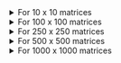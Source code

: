 
<details><summary>For 10 x 10 matrices</summary>
<p>

|                             Method | MatrixSize |              Mean |           Error |          StdDev |   Median|  SpeedUp|
|----------------------------------- |----------- |------------------:|----------------:|----------------:|--------:|--------:|
|SSEDLL|10|0.6794|0.005906|0.005235|0.679|1|
|VectorSharp|10|0.764|0.013935|0.012353|0.7623|1.124521637|
|AVX2DLL|10|1.0042|0.020026|0.018732|1.0027|1.478068884|
|Multiply1dWithTranspose|10|1.186|0.0225|0.0221||1.745657933|
|Multiply1dWithTransposeAndUnrolled|10|1.286|0.0273|0.0373|1.892846629|
|Multiply1d|10|1.331|0.0265|0.0498|1.959081543|
|MultiplyJaggedSharp|10|1.531|0.0306|0.0618||2.253458934|
|Multiply2d|10|2.477|0.0494|0.0607|3.645863998|
|Multiply1dDLLFirstFor|10|3.06|0.0598|0.0948|3.052|4.503974095|
|Multiply1dWithTransposeAndUnrolledAndParallelDLL|10|3.337|0.0667|0.1838||4.911686782|
|AVX2DLLParallel|10|3.6387|0.095875|0.267261|3.5417|5.355755078|
|OpenMPParallel|10|3.6543|0.090168|0.258708|3.5584|5.378716515|
|OpenMPParallel|10|3.68|0.1112|0.3082|3.655|5.416544009|
|SSEDLLParallel|10|3.6822|0.077172|0.216399|3.6528|5.419782161|
|Multiply1dSharp|10|5.574|0.0377|0.0352|5.554|8.20429791|
|Multiply1dWithTransposeAndUnrolledAndParallelSharp|10|5.82|0.1144|0.1272|5.774|8.566382102|
|VectorSharpParallel|10|5.9281|0.1183|0.26459|5.9272|8.725493082|
|Multiply1dWithTranspose|10|7.84|0.39191|0.45132||11.53959376|
|Multiply1dWithTransposeAndUnrolled|10|9.208|0.08588|0.07613|13.55313512|
|Multiply1d|10|9.278|0.18502|0.39428|13.65616721|
|Multiply1dDLLSecondFor|10|34.132|0.6811|1.4366|33.929|50.23844569|
|CUDASecondMultiplyWithoutCopy|10|70.879|3.9748|11.7199|63.806|104.3258758|
|CUDAFirstMultiplyWithoutCopy|10|72.128|3.2209|9.4968|70.66|106.1642626|
|CUDASecondMultiply|10|307.212|9.2096|25.9758|295.513|452.1813365|
|CUDAFirstMultiply|10|329.753|12.5671|36.857|322.609|485.3591404|
|Multiply1dDLLThirdFor|10|341.777|6.8053|10.1859|339.846|503.0571092|

</p>
</details>

<details><summary>For 100 x 100 matrices</summary>
<p>

|                             Method | MatrixSize |              Mean |           Error |          StdDev |   Median|  SpeedUp|
|----------------------------------- |----------- |------------------:|----------------:|----------------:|--------:|--------:|
|OpenMPParallel|100|90.71|1.7972|3.5475|90.368|1|
|CUDASecondMultiplyWithoutCopy|100|91.069|4.0229|11.8617|84.786|1.003957667|
|CUDAFirstMultiplyWithoutCopy|100|101.229|4.7851|14.109|93.281|1.115962959|
|OpenMPParallel|100|123.5062|1.394218|1.304152|123.7963|1.361549994|
|AVX2DLLParallel|100|127.5145|1.979355|1.85149|127.4217|1.405738066|
|SSEDLLParallel|100|151.2455|2.689533|2.515791|150.4583|1.667352001|
|Multiply1dWithTransposeAndUnrolledAndParallelDLL|100|161.152|3.1758|5.3928|1.776562672|
|VectorSharpParallel|100|167.6437|3.27149|4.99591|166.6681|1.848128101|
|Multiply1dDLLFirstFor|100|213.945|4.9133|13.6962|209.672|2.358560247|
|SSEDLL|100|283.0659|5.559858|7.03144|279.1983|3.120558924|
|VectorSharp|100|291.4436|3.41663|3.028753|291.4584|3.212915886|
|AVX2DLL|100|308.838|6.140071|9.559351|307.6695|3.404674237|
|CUDASecondMultiply|100|380.426|7.5718|19.9472|372.659|4.193870577|
|CUDAFirstMultiply|100|418.775|16.2783|47.7414|405.02|4.616635432|
|Multiply1dWithTransposeAndUnrolledAndParallelSharp|100|452.535|8.9537|19.2738|447.901|4.988810495|
|Multiply1dSharp|100|466.95|9.1219|8.5327|466.327|5.147723514|
|Multiply1dDLLSecondFor|100|496.614|17.0064|47.6879|481.255|5.474743689|
|Multiply1dWithTransposeAndUnrolled|100|1,076.45|12.0103|11.2345|11.86696064|
|MultiplyJaggedSharp|100|1,357.60|23.2452|21.7436|14.96639841|
|Multiply1dWithTranspose|100|1,383.89|16.8266|14.051|15.25624518|
|Multiply1d|100|1,448.66|28.6429|53.0914|15.97024584|
|Multiply2d|100|2,338.70|24.3722|21.6053|25.78218499|
|Multiply1dWithTransposeAndUnrolled|100|5052.179|96.05974|94.34351|55.69594312|
|Multiply1dWithTranspose|100|10679.086|238.10122|233.84723|117.7277698|
|Multiply1d|100|11062.934|257.56857|240.9298|121.959365|
|Multiply1dDLLThirdFor|100|34,115.24|674.722|1,466.79|34,069.34|376.091313|

</p>
</details>

<details><summary>For 250 x 250 matrices</summary>
<p>

|                             Method | MatrixSize |              Mean |           Error |          StdDev |   Median|  SpeedUp|
|----------------------------------- |----------- |------------------:|----------------:|----------------:|--------:|--------:|
|CUDASecondMultiplyWithoutCopy|250|278.101|5.5423|8.1238|276.07|1|
|CUDAFirstMultiplyWithoutCopy|250|466.271|9.3062|19.2189|464.37|1.67662468|
|OpenMPParallel|250|977.838|36.1275|105.9556|940.499|3.516125436|
|AVX2DLLParallel|250|1277.137|23.474968|21.9585|1275.5604|4.592349542|
|OpenMPParallel|250|1319.3033|14.792703|13.837104|1323.224|4.743971794|
|VectorSharpParallel|250|1451.0278|28.88237|33.26098|1446.1795|5.217628847|
|CUDASecondMultiply|250|1,494.41|17.6265|16.4878|1,494.41|5.373608869|
|CUDAFirstMultiply|250|1,587.01|32.2718|37.1642|1,575.51|5.706606593|
|SSEDLLParallel|250|1886.6368|35.732465|35.094058|1888.9606|6.783998619|
|Multiply1dWithTransposeAndUnrolledAndParallelDLL|250|2,579.18|125.206|369.1726|9.274249284|
|Multiply1dDLLFirstFor|250|3,608.78|119.0656|341.6215|3,516.38|12.97652292|
|AVX2DLL|250|3709.3901|74.124676|76.120585|3702.7734|13.33828393|
|VectorSharp|250|4023.0501|79.92504|186.82219|4019.5895|14.46614755|
|Multiply1dDLLSecondFor|250|4,113.06|81.2145|160.3095|4,085.47|14.78980299|
|SSEDLL|250|4887.964|96.258633|166.041412|4848.0801|17.57621871|
|Multiply1dWithTransposeAndUnrolledAndParallelSharp|250|5,679.70|106.9903|100.0788|5,644.94|20.42315921|
|Multiply1dSharp|250|6,107.17|121.2515|199.2196|6,088.18|21.96025545|
|Multiply1dWithTransposeAndUnrolled|250|16,644.40|283.8997|251.6696|59.85020191|
|Multiply1dWithTranspose|250|20,767.40|411.7288|364.9868|74.6757473|
|Multiply1d|250|22,007.59|388.9259|344.7727|79.13524223|
|MultiplyJaggedSharp|250|23,476.33|511.5211|717.08|84.41654291|
|Multiply2d|250|37,923.64|556.8028|520.8337|136.3664388|
|Multiply1dWithTransposeAndUnrolled|250|81530.829|1627.87636|3538.86924|293.169852|
|Multiply1d|250|211245.979|3626.30218|3392.04531|759.6016519|
|Multiply1dWithTranspose|250|211646.275|4120.88527|4905.62077|761.0410426|
|Multiply1dDLLThirdFor|250|230,850.58|7,159.01|20,308.92|227,076.13|830.0961701|

</p>
</details>

<details><summary>For 500 x 500 matrices</summary>
<p>

|                             Method | MatrixSize |              Mean |           Error |          StdDev |   Median|  SpeedUp|
|----------------------------------- |----------- |------------------:|----------------:|----------------:|--------:|--------:|
|CUDASecondMultiplyWithoutCopy|500|1,617.57|5.3356|4.4555|1,616.60|1|
|CUDAFirstMultiplyWithoutCopy|500|2,982.11|13.5538|12.6783|2,977.83|1.843570584|
|CUDASecondMultiply|500|4,885.78|97.2554|213.478|4,794.18|3.020438645|
|CUDAFirstMultiply|500|6,329.02|41.373|34.5483|6,325.76|3.912665456|
|OpenMPParallel|500|6,909.16|138.3472|405.7483|6,831.61|4.271312021|
|AVX2DLLParallel|500|7626.2035|193.681383|568.033968|7579.8578|4.714596188|
|OpenMPParallel|500|7767.8566|207.585201|608.81146|7787.6031|4.802167568|
|VectorSharpParallel|500|10103.3084|170.65822|159.63381|10064.9031|6.245967508|
|SSEDLLParallel|500|10665.1787|351.561003|1031.067565|10706.7508|6.593321414|
|Multiply1dWithTransposeAndUnrolledAndParallelDLL|500|17,061.96|371.5151|1,089.59|10.54787636|
|AVX2DLL|500|28751.9743|557.92099|572.94378|28723.85|17.77476151|
|Multiply1dDLLFirstFor|500|31,504.49|673.7689|1,878.20|31,006.38|19.4763921|
|Multiply1dDLLSecondFor|500|31,892.80|642.258|1,725.38|31,841.49|19.71645298|
|VectorSharp|500|35725.6557|1153.30357|3252.91318|34896.4154|22.08596193|
|SSEDLL|500|42266.4917|804.890291|790.50989|42298.7542|26.12957295|
|Multiply1dWithTransposeAndUnrolledAndParallelSharp|500|43,081.55|416.9136|389.9812|43,112.64|26.63345024|
|Multiply1dSharp|500|52,213.44|956.1917|894.4223|51,962.30|32.27887829|
|Multiply1dWithTransposeAndUnrolled|500|133,871.48|1,386.78|1,297.19|82.76070261|
|Multiply1dWithTranspose|500|168,821.07|3,231.48|3,173.75|104.3668947|
|Multiply1d|500|186,925.08|3,728.21|8,261.46|115.5589763|
|MultiplyJaggedSharp|500|214,642.38|4,247.82|4,891.79|132.6940917|
|Multiply2d|500|382,662.14|7,518.85|8,658.72|236.5656079|
|Multiply1dWithTransposeAndUnrolled|500|621591.97|11740.53246|10982.10135|384.274447|
|Multiply1dDLLThirdFor|500|923,522.94|18,484.37|40,573.64|912,753.65|570.9312285|
|Multiply1dWithTranspose|500|1776699.222|27481.4902|25706.20298|1098.373441|
|Multiply1d|500|1874828.175|36478.4177|43424.96138|1159.037753|

</p>
</details>

<details><summary>For 1000 x 1000 matrices</summary>
<p>

|                             Method | MatrixSize |              Mean |           Error |          StdDev |   Median|  SpeedUp|
|----------------------------------- |----------- |------------------:|----------------:|----------------:|--------:|--------:|
|CUDASecondMultiplyWithoutCopy|1000|11,579.21|19.2134|17.9722|11,570.90|1|
|CUDASecondMultiply|1000|18,479.25|173.4195|162.2167|18,427.10|1.595898564|
|CUDAFirstMultiplyWithoutCopy|1000|25,541.90|30.1455|28.1981|25,530.24|2.205840742|
|CUDAFirstMultiply|1000|32,335.12|159.2015|141.128|32,367.82|2.792514241|
|OpenMPParallel|1000|42849.9545|599.573745|468.107742|42699.2955|3.700592674|
|AVX2DLLParallel|1000|47126.6893|2643.418823|7710.976781|43572.2417|4.069938538|
|OpenMPParallel|1000|50,522.67|1,702.64|5,020.27|50,222.83|4.363221286|
|SSEDLLParallel|1000|65991.0517|1309.21226|1607.83023|65553.3|5.699095958|
|VectorSharpParallel|1000|68496.049|1358.07578|1765.88212|68741.7562|5.915431652|
|Multiply1dWithTransposeAndUnrolledAndParallelDLL|1000|115,897.95|2,299.41|4,949.72|10.00913784|
|AVX2DLL|1000|253923.7516|4909.293764|7497.010086|253550.85|21.92927358|
|Multiply1dWithTransposeAndUnrolledAndParallelSharp|1000|327,605.85|4,459.02|4,170.97|327,616.40|28.29258074|
|VectorSharp|1000|362379.0806|20471.89341|59717.47399|341778.4|31.29565449|
|SSEDLL|1000|389636.52|7713.942335|8883.387464|387519.9|33.64965187|
|Multiply1dDLLFirstFor|1000|775,414.91|21,458.89|63,272.02|770,391.65|66.9661091|
|Multiply1dDLLSecondFor|1000|1,020,197.32|26,687.63|77,425.67|1,006,458.80|88.10592118|
|Multiply1dWithTransposeAndUnrolled|1000|1,072,467.98|18,017.41|15,971.97|92.62010176|
|Multiply1dWithTranspose|1000|1,368,079.88|43,202.23|44,365.51|118.1496323|
|Multiply1d|1000|1,771,000.48|23,732.90|22,199.77|152.9465195|
|Multiply1dSharp|1000|2,301,483.30|45,097.46|57,033.84|2,308,407.40|198.7598896|
|Multiply2d|1000|3,966,262.18|79,468.64|234,315.07|342.5329369|
|Multiply1dDLLThirdFor|1000|4,218,862.42|79,396.25|70,382.71|4,236,403.45|364.3479101|
|Multiply1dWithTransposeAndUnrolled|1000|5368611.738|106780.2314|195253.691|463.6421555|
|MultiplyJaggedSharp|1000|10,104,715.06|175,000.92|163,695.97|872.659842|
|Multiply1dWithTranspose|1000|14726615.4|149368.5863|139719.4683|1271.814771|
|Multiply1d|1000|16993129.82|439113.3627|450937.0939|1467.554691|

</p>
</details>


